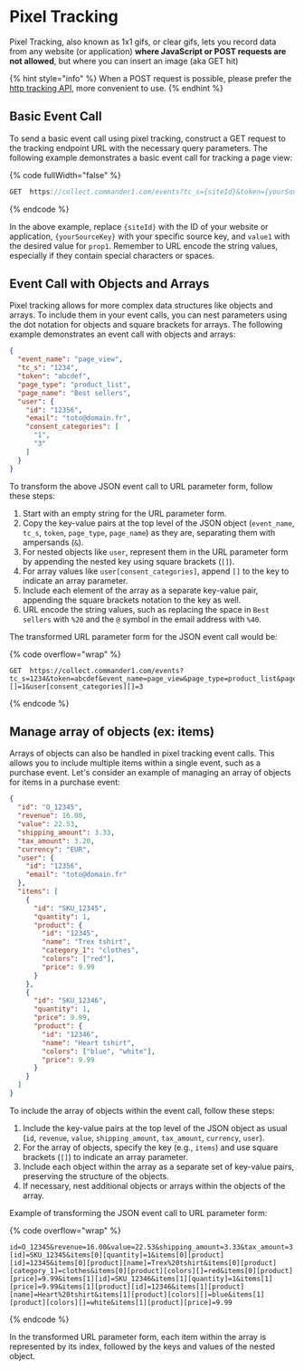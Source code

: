 # Pixel Tracking

Pixel Tracking, also known as 1x1 gifs, or clear gifs, lets you record data from any website (or application) **where JavaScript or POST requests are not allowed**, but where you can insert an image (aka GET hit)

{% hint style="info" %}
When a POST request is possible, please prefer the [http tracking API](http-tracking-api.md), more convenient to use.
{% endhint %}

## Basic Event Call

To send a basic event call using pixel tracking, construct a GET request to the tracking endpoint URL with the necessary query parameters. The following example demonstrates a basic event call for tracking a page view:

{% code fullWidth="false" %}
```c
GET  https://collect.commander1.com/events?tc_s={siteId}&token={yourSourceKey}&event_name=page_view&prop1=value1
```
{% endcode %}

In the above example, replace `{siteId}` with the ID of your website or application, `{yourSourceKey}` with your specific source key, and `value1` with the desired value for `prop1`. Remember to URL encode the string values, especially if they contain special characters or spaces.

## Event Call with Objects and Arrays

Pixel tracking allows for more complex data structures like objects and arrays. To include them in your event calls, you can nest parameters using the dot notation for objects and square brackets for arrays. The following example demonstrates an event call with objects and arrays:

```json
{
  "event_name": "page_view",
  "tc_s": "1234",
  "token": "abcdef",
  "page_type": "product_list",
  "page_name": "Best sellers",
  "user": {
    "id": "12356",
    "email": "toto@domain.fr",
    "consent_categories": [
      "1",
      "3"
    ]
  }
}
```

To transform the above JSON event call to URL parameter form, follow these steps:

1. Start with an empty string for the URL parameter form.
2. Copy the key-value pairs at the top level of the JSON object (`event_name`, `tc_s`, `token`, `page_type`, `page_name`) as they are, separating them with ampersands (`&`).
3. For nested objects like `user`, represent them in the URL parameter form by appending the nested key using square brackets (`[]`).
4. For array values like `user[consent_categories]`, append `[]` to the key to indicate an array parameter.
5. Include each element of the array as a separate key-value pair, appending the square brackets notation to the key as well.
6. URL encode the string values, such as replacing the space in `Best sellers` with `%20` and the `@` symbol in the email address with `%40`.

The transformed URL parameter form for the JSON event call would be:

{% code overflow="wrap" %}
```plaintext
GET  https://collect.commander1.com/events?tc_s=1234&token=abcdef&event_name=page_view&page_type=product_list&page_name=Best%20sellers&user[id]=12356&user[email]=toto%40domain.fr&user[consent_categories][]=1&user[consent_categories][]=3
```
{% endcode %}

## Manage array of objects (ex: items)

Arrays of objects can also be handled in pixel tracking event calls. This allows you to include multiple items within a single event, such as a purchase event. Let's consider an example of managing an array of objects for items in a purchase event:

```json
{
  "id": "O_12345",
  "revenue": 16.00,
  "value": 22.53,
  "shipping_amount": 3.33,
  "tax_amount": 3.20,
  "currency": "EUR",
  "user": {
    "id": "12356",
    "email": "toto@domain.fr"
  },
  "items": [
    {
      "id": "SKU_12345",
      "quantity": 1,
      "product": {
        "id": "12345",
        "name": "Trex tshirt",
        "category_1": "clothes",
        "colors": ["red"],
        "price": 9.99
      }
    },
    {
      "id": "SKU_12346",
      "quantity": 1,
      "price": 9.99,
      "product": {
        "id": "12346",
        "name": "Heart tshirt",
        "colors": ["blue", "white"],
        "price": 9.99
      }
    }
  ]
}
```

To include the array of objects within the event call, follow these steps:

1. Include the key-value pairs at the top level of the JSON object as usual (`id`, `revenue`, `value`, `shipping_amount`, `tax_amount`, `currency`, `user`).
2. For the array of objects, specify the key (e.g., `items`) and use square brackets (`[]`) to indicate an array parameter.
3. Include each object within the array as a separate set of key-value pairs, preserving the structure of the objects.
4. If necessary, nest additional objects or arrays within the objects of the array.

Example of transforming the JSON event call to URL parameter form:

{% code overflow="wrap" %}
```plaintext
id=O_12345&revenue=16.00&value=22.53&shipping_amount=3.33&tax_amount=3.20&currency=EUR&user[id]=12356&user[email]=toto%40domain.fr&items[0][id]=SKU_12345&items[0][quantity]=1&items[0][product][id]=12345&items[0][product][name]=Trex%20tshirt&items[0][product][category_1]=clothes&items[0][product][colors][]=red&items[0][product][price]=9.99&items[1][id]=SKU_12346&items[1][quantity]=1&items[1][price]=9.99&items[1][product][id]=12346&items[1][product][name]=Heart%20tshirt&items[1][product][colors][]=blue&items[1][product][colors][]=white&items[1][product][price]=9.99
```
{% endcode %}

In the transformed URL parameter form, each item within the array is represented by its index, followed by the keys and values of the nested object.
